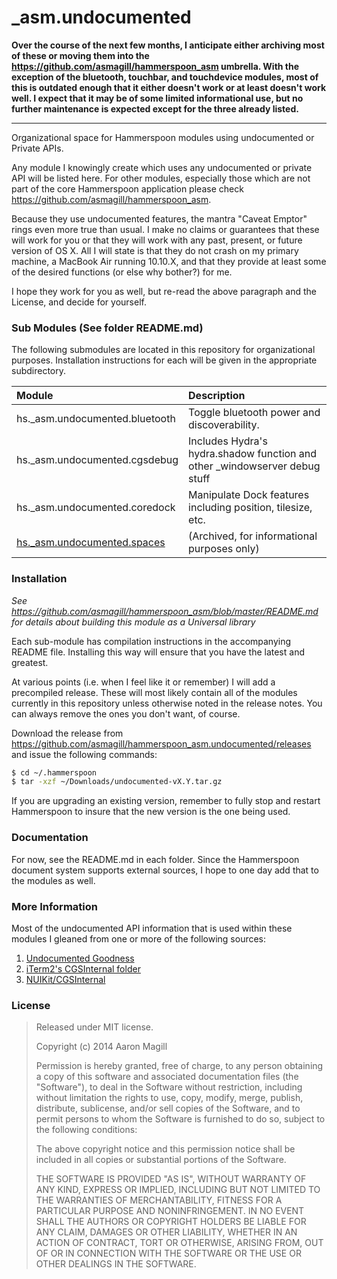 _asm.undocumented
=================

**Over the course of the next few months, I anticipate either archiving most of these or moving them into the https://github.com/asmagill/hammerspoon_asm umbrella. With the exception of the bluetooth, touchbar, and touchdevice modules, most of this is outdated enough that it either doesn't work or at least doesn't work well.  I expect that it may be of some limited informational use, but no further maintenance is expected except for the three already listed.**

- - -

Organizational space for Hammerspoon modules using undocumented or Private APIs.

Any module I knowingly create which uses any undocumented or private API will be listed here.  For other modules, especially those which are not part of the core Hammerspoon application please check https://github.com/asmagill/hammerspoon_asm.

Because they use undocumented features, the mantra "Caveat Emptor" rings even more true than usual.  I make no claims or guarantees that these will work for you or that they will work with any past, present, or future version of OS X.  All I will state is that they do not crash on my primary machine, a MacBook Air running 10.10.X, and that they provide at least some of the desired functions (or else why bother?) for me.

I hope they work for you as well, but re-read the above paragraph and the License, and decide for yourself.

### Sub Modules (See folder README.md)
The following submodules are located in this repository for organizational purposes.  Installation instructions for each will be given in the appropriate subdirectory.

|Module                      | Description                                                                         |
|:---------------------------|:------------------------------------------------------------------------------------|
| hs._asm.undocumented.bluetooth | Toggle bluetooth power and discoverability.                                     |
| hs._asm.undocumented.cgsdebug  | Includes Hydra's hydra.shadow function and other _windowserver debug stuff |
| hs._asm.undocumented.coredock  | Manipulate Dock features including position, tilesize, etc.                      |
| [hs._asm.undocumented.spaces](https://github.com/asmagill/hs._asm.undocumented.spaces)    | (Archived, for informational purposes only)  |

### Installation

*See https://github.com/asmagill/hammerspoon_asm/blob/master/README.md for details about building this module as a Universal library*

Each sub-module has compilation instructions in the accompanying README file.  Installing this way will ensure that you have the latest and greatest.

At various points (i.e. when I feel like it or remember) I will add a precompiled release.  These will most likely contain all of the modules currently in this repository unless otherwise noted in the release notes.  You can always remove the ones you don't want, of course.

Download the release from https://github.com/asmagill/hammerspoon_asm.undocumented/releases and issue the following commands:

~~~sh
$ cd ~/.hammerspoon
$ tar -xzf ~/Downloads/undocumented-vX.Y.tar.gz
~~~

If you are upgrading an existing version, remember to fully stop and restart Hammerspoon to insure that the new version is the one being used.

### Documentation

For now, see the README.md in each folder.  Since the Hammerspoon document system supports external sources, I hope to one day add that to the modules as well.

### More Information
Most of the undocumented API information that is used within these modules I gleaned from one or more of the following sources:

 1. [Undocumented Goodness](https://code.google.com/p/undocumented-goodness/)
 2. [iTerm2's CGSInternal folder](https://github.com/gnachman/iterm2)
 3. [NUIKit/CGSInternal](https://github.com/NUIKit/CGSInternal)

### License

> Released under MIT license.
>
> Copyright (c) 2014 Aaron Magill
>
> Permission is hereby granted, free of charge, to any person obtaining a copy of this software and associated documentation files (the "Software"), to deal in the Software without restriction, including without limitation the rights to use, copy, modify, merge, publish, distribute, sublicense, and/or sell copies of the Software, and to permit persons to whom the Software is furnished to do so, subject to the following conditions:
>
> The above copyright notice and this permission notice shall be included in all copies or substantial portions of the Software.
>
> THE SOFTWARE IS PROVIDED "AS IS", WITHOUT WARRANTY OF ANY KIND, EXPRESS OR IMPLIED, INCLUDING BUT NOT LIMITED TO THE WARRANTIES OF MERCHANTABILITY, FITNESS FOR A PARTICULAR PURPOSE AND NONINFRINGEMENT. IN NO EVENT SHALL THE AUTHORS OR COPYRIGHT HOLDERS BE LIABLE FOR ANY CLAIM, DAMAGES OR OTHER LIABILITY, WHETHER IN AN ACTION OF CONTRACT, TORT OR OTHERWISE, ARISING FROM, OUT OF OR IN CONNECTION WITH THE SOFTWARE OR THE USE OR OTHER DEALINGS IN THE SOFTWARE.
>
